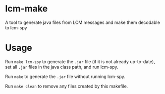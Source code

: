 # lcm-make
A tool to generate java files from LCM messages and make them decodable to lcm-spy

# Usage
Run ```make lcm-spy``` to generate the ```.jar``` file (if it is not already up-to-date), set all ```.jar``` files in the java class path, and run lcm-spy.

Run ```make``` to generate the ```.jar``` file without running lcm-spy.

Run ```make clean``` to remove any files created by this makefile.
